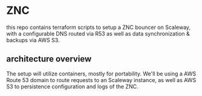 # ZNC

this repo contains terraform scripts to setup a ZNC bouncer on Scaleway, with a configurable DNS routed via R53 as well as
data synchronization & backups via AWS S3.

## architecture overview

The setup will utilize containers, mostly for portability. We'll be using a AWS Route 53 domain to route requests to an Scaleway instance,
as well as AWS S3 to persistence configuration and logs of the ZNC.
